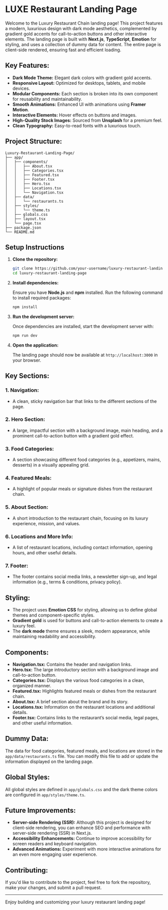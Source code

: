 # LUXE Restaurant Landing Page

Welcome to the Luxury Restaurant Chain landing page! This project features a modern, luxurious design with dark mode aesthetics, complemented by gradient gold accents for call-to-action buttons and other interactive elements. The landing page is built with **Next.js**, **TypeScript**, **Emotion** for styling, and uses a collection of dummy data for content. The entire page is client-side rendered, ensuring fast and efficient loading.

## Key Features:
- **Dark Mode Theme:** Elegant dark colors with gradient gold accents.
- **Responsive Layout:** Optimized for desktops, tablets, and mobile devices.
- **Modular Components:** Each section is broken into its own component for reusability and maintainability.
- **Smooth Animations:** Enhanced UI with animations using **Framer Motion**.
- **Interactive Elements:** Hover effects on buttons and images.
- **High-Quality Stock Images:** Sourced from **Unsplash** for a premium feel.
- **Clean Typography:** Easy-to-read fonts with a luxurious touch.

## Project Structure:

```
Luxury-Restaurant-Landing-Page/
├── app/
│   ├── components/
│   │   ├── About.tsx
│   │   ├── Categories.tsx
│   │   ├── Featured.tsx
│   │   ├── Footer.tsx
│   │   ├── Hero.tsx
│   │   ├── Locations.tsx
│   │   └── Navigation.tsx
│   ├── data/
│   │   └── restaurants.ts
│   ├── styles/
│   │   └── theme.ts
│   ├── globals.css
│   ├── layout.tsx
│   └── page.tsx
├── package.json
└── README.md
```

## Setup Instructions

1. **Clone the repository:**

   ```bash
   git clone https://github.com/your-username/luxury-restaurant-landing-page.git
   cd luxury-restaurant-landing-page
   ```

2. **Install dependencies:**

   Ensure you have **Node.js** and **npm** installed. Run the following command to install required packages:

   ```bash
   npm install
   ```

3. **Run the development server:**

   Once dependencies are installed, start the development server with:

   ```bash
   npm run dev
   ```

4. **Open the application:**

   The landing page should now be available at `http://localhost:3000` in your browser.

## Key Sections:

### 1. **Navigation:**
   - A clean, sticky navigation bar that links to the different sections of the page.

### 2. **Hero Section:**
   - A large, impactful section with a background image, main heading, and a prominent call-to-action button with a gradient gold effect.

### 3. **Food Categories:**
   - A section showcasing different food categories (e.g., appetizers, mains, desserts) in a visually appealing grid.

### 4. **Featured Meals:**
   - A highlight of popular meals or signature dishes from the restaurant chain.

### 5. **About Section:**
   - A short introduction to the restaurant chain, focusing on its luxury experience, mission, and values.

### 6. **Locations and More Info:**
   - A list of restaurant locations, including contact information, opening hours, and other useful details.

### 7. **Footer:**
   - The footer contains social media links, a newsletter sign-up, and legal information (e.g., terms & conditions, privacy policy).

## Styling:

- The project uses **Emotion CSS** for styling, allowing us to define global themes and component-specific styles.
- **Gradient gold** is used for buttons and call-to-action elements to create a luxury feel.
- The **dark mode** theme ensures a sleek, modern appearance, while maintaining readability and accessibility.

## Components:

- **Navigation.tsx:** Contains the header and navigation links.
- **Hero.tsx:** The large introductory section with a background image and call-to-action button.
- **Categories.tsx:** Displays the various food categories in a clean, organized manner.
- **Featured.tsx:** Highlights featured meals or dishes from the restaurant chain.
- **About.tsx:** A brief section about the brand and its story.
- **Locations.tsx:** Information on the restaurant locations and additional details.
- **Footer.tsx:** Contains links to the restaurant’s social media, legal pages, and other useful information.

## Dummy Data:

The data for food categories, featured meals, and locations are stored in the `app/data/restaurants.ts` file. You can modify this file to add or update the information displayed on the landing page.

## Global Styles:

All global styles are defined in `app/globals.css` and the dark theme colors are configured in `app/styles/theme.ts`.

## Future Improvements:

- **Server-side Rendering (SSR):** Although this project is designed for client-side rendering, you can enhance SEO and performance with server-side rendering (SSR) in Next.js.
- **Accessibility Enhancements:** Continue to improve accessibility for screen readers and keyboard navigation.
- **Advanced Animations:** Experiment with more interactive animations for an even more engaging user experience.

## Contributing:

If you'd like to contribute to the project, feel free to fork the repository, make your changes, and submit a pull request.

---

Enjoy building and customizing your luxury restaurant landing page!
